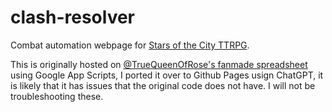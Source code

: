 # clash-resolver
Combat automation webpage for [Stars of the City TTRPG]([url](https://docs.google.com/document/d/1BnU-VNWkLPjhtYfSfpaErkzdUd_LYk2deGrSQgsatXk/edit?tab=t.lqyl0omvfjmw)).

This is originally hosted on [@TrueQueenOfRose's fanmade spreadsheet]([url](https://docs.google.com/spreadsheets/d/10MbckfeeXsWCiMkebgmEqB6T3j0Jn2JzCkb9VrTKo64/edit?gid=0#gid=0)) using Google App Scripts, I ported it over to Github Pages usign ChatGPT, it is likely that it has issues that the original code does not have. I will not be troubleshooting these.
